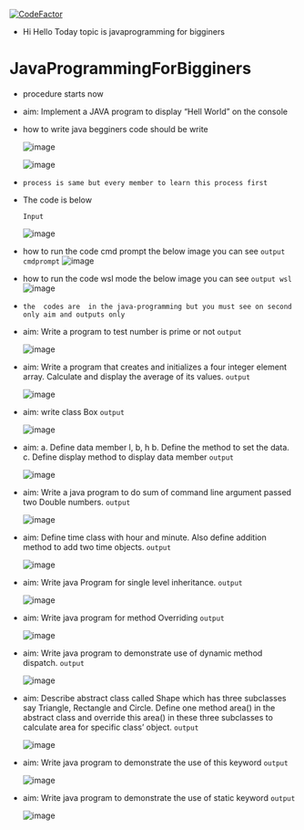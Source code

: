 [![CodeFactor](https://www.codefactor.io/repository/github/kasinadhsarma/javaprogrammingforbigginers/badge/main)](https://www.codefactor.io/repository/github/kasinadhsarma/javaprogrammingforbigginers/overview/main)


- Hi Hello Today topic is javaprogramming for bigginers 

# JavaProgrammingForBigginers
- procedure starts now
- aim: Implement a JAVA program to display “Hell World” on the console
- how to write java begginers code should be write 

  ![image](https://user-images.githubusercontent.com/81065703/158067829-ba90835a-93af-497d-9c4c-1000d761b47d.png)


  ![image](https://user-images.githubusercontent.com/81065703/158067897-c5c451b9-6e16-47e5-99e4-993934a255bc.png) 

- `process is same but every member to learn this process first`
- The code is below
 
  `Input`
  
    ![image](https://user-images.githubusercontent.com/81065703/158068055-d5d60782-35c3-46cb-933f-ffb30bd886c2.png)

- how to run the code cmd prompt the below image you can see
  `output cmdprompt`
  ![image](https://user-images.githubusercontent.com/81065703/158068141-410b22f3-d896-4515-9429-631fa80325d2.png)

- how to run the code wsl mode the below image you can see
  `output wsl`
  ![image](https://user-images.githubusercontent.com/81065703/158068605-7510c4a4-e5a4-493b-8adf-79e2a91a4775.png)

- `the  codes are  in the java-programming but you must see on second only aim and outputs only`
- aim: Write a program to test number is prime or not
  `output`
  
  ![image](https://user-images.githubusercontent.com/81065703/158068396-ee14641e-9809-447c-8191-2d4c046f153d.png)

- aim: Write a program that creates and initializes a four integer element array. Calculate 
and display the average of its values.
  `output`
  
  ![image](https://user-images.githubusercontent.com/81065703/158068493-8366d371-e5fb-4172-9b06-619767e1057f.png) 

- aim: write class Box
  `output`
  
  ![image](https://user-images.githubusercontent.com/81065703/158068818-02d09b02-bcbd-4ad0-857b-66ac8d567f1d.png)

- aim:
  a. Define data member l, b, h 
  b. Define the method to set the data. 
  c. Define display method to display data member
  `output`
  
  ![image](https://user-images.githubusercontent.com/81065703/158068934-6b5713cc-b61f-447b-b7eb-e0a0b84448ce.png)

- aim: Write a java program to do sum of command line argument passed two Double numbers.
  `output`
  
  ![image](https://user-images.githubusercontent.com/81065703/158069222-29ddffe6-b508-4168-951c-029f84a65819.png)

- aim: Define time class with hour and minute. Also define addition method to add two time objects.
  `output`
  
  ![image](https://user-images.githubusercontent.com/81065703/158102698-3dd73ffb-f3fb-460e-adac-2baf2e4b73f7.png)

- aim: Write java Program for single level inheritance.
  `output`
  
  ![image](https://user-images.githubusercontent.com/81065703/158102932-51e45f83-6dab-4f03-80c2-50393eaf1deb.png)

- aim: Write java program for method Overriding
  `output`
  
  ![image](https://user-images.githubusercontent.com/81065703/158103110-66aeb347-8d2d-4029-8f90-1833ef9b4658.png)

- aim: Write java program to demonstrate use of dynamic method dispatch. 
  `output`
  
  ![image](https://user-images.githubusercontent.com/81065703/158106132-ab24d910-1c70-4c9a-bd96-2497c2fda1b5.png)

- aim: Describe abstract class called Shape which has three subclasses say Triangle, Rectangle and Circle. Define one method area() in the abstract class and override this area() in these three subclasses to calculate area for specific class’ object.
  `output`
  
  ![image](https://user-images.githubusercontent.com/81065703/158106454-8440d68d-20e5-4ea6-b5d8-089c5034b314.png)

- aim: Write java program to demonstrate the use of this keyword
  `output`
  
  ![image](https://user-images.githubusercontent.com/81065703/158106677-ee66e0d4-a236-4de0-ad88-f47992efc514.png)

- aim: Write java program to demonstrate the use of static keyword
 `output`
 
  ![image](https://user-images.githubusercontent.com/81065703/158106946-bbd32ed6-004c-4ec6-bb59-bd7fb5e0a5e8.png)
